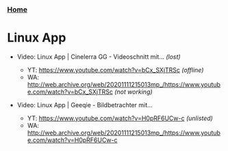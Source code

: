 ### [Home](/README.md)

# Linux App

- Video: Linux App | Cinelerra GG - Videoschnitt mit... _(lost)_
  - YT: https://www.youtube.com/watch?v=bCx_SXjTRSc _(offline)_
  - WA: http://web.archive.org/web/20201111215013mp_/https://www.youtube.com/watch?v=bCx_SXjTRSc _(not working)_

- Video: Linux App | Geeqie - Bildbetrachter mit...
  - YT: https://www.youtube.com/watch?v=H0pRF6UCw-c _(unlisted)_
  - WA: http://web.archive.org/web/20201111215013mp_/https://www.youtube.com/watch?v=H0pRF6UCw-c

